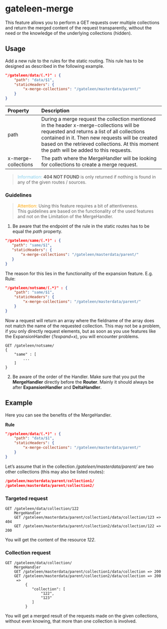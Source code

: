 # gateleen-merge
This feature allows you to perform a GET requests over multiple collections and return the merged content of the request transparently, without the need or the knowledge of the underlying collections (hidden). 

## Usage
Add a new rule to the rules for the static routing. This rule has to be designed as described in the following example. 
```json
"/gateleen/data/(.*)" : {
    "path": "data/$1",
    "staticHeaders": {
        "x-merge-collections": "/gateleen/masterdata/parent/"
    }
}
```
| Property          | Description                              | 
|:----------------- | :--------------------------------------- |
| path                | During a merge request the collection mentioned in the header x-merge-collections will be requested and returns a list of all collections contained in it. Then new requests will be created based on the retrieved collections. At this moment the path will be added to this requests. |
| x-merge-collections | The path where the MergeHandler will be looking for collections to create a merge request. | 

> <font color="skyblue">Information: </font>**404 NOT FOUND** is only returned if nothing is found in any of the given routes / sources.


 ### Guidelines 
 > <font color="orange">Attention: </font>Using this feature requires a bit of attentiveness.<br>This guidelines are based on the functionality of the used features and not on the Limitation of the MergeHandler.

1) Be aware that the endpoint of the rule in the static routes has to be equal the _path_ property. 

 ```json
"/gateleen/same/(.*)" : {
    "path": "same/$1",
    "staticHeaders": {
        "x-merge-collections": "/gateleen/masterdata/parent/"
    }
}
```

The reason for this lies in the functionality of the expansion feature. 
E.g. 
Rule: 
```json
"/gateleen/notsame/(.*)" : {
    "path": "same/$1",
    "staticHeaders": {
        "x-merge-collections": "/gateleen/masterdata/parent/"
    }
}
```

Now a request will return an array where the fieldname of the array does not match the name of the requested collection. This may not be a problem, if you only directly request elements, but as soon as you use features like the ExpansionHandler (_?expand=x_), you will encounter problems.
```code
GET /gateleen/notsame/
{
    "same" : [
        ...
    ]
}
``` 

2) Be aware of the order of the Handler. Make sure that you put the **MergeHandler** directly before the **Router**. Mainly it should always be after **ExpansionHandler** and **DeltaHandler**.  

## Example
Here you can see the benefits of the MergeHandler.
 
**Rule**
```json
"/gateleen/data/(.*)" : {
    "path": "data/$1",
    "staticHeaders": {
        "x-merge-collections": "/gateleen/masterdata/parent/"
    }
}
```

Let’s assume that in the collection _/gateleen/masterdata/parent/_ are two other collections (this may also be listed routes):
```json
/gateleen/masterdata/parent/collection1/
/gateleen/masterdata/parent/collection2/
```

### Targeted request
```code
GET /gateleen/data/collection/122
	MergeHandler
	GET /gateleen/masterdata/parent/collection1/data/collection/123 => 404
	GET /gateleen/masterdata/parent/collection2/data/collection/122 => 200
```

You will get the content of the resource _122_.
 
### Collection request
```code
GET /gateleen/data/collection/
 	MergeHandler
 	GET /gateleen/masterdata/parent/collection1/data/collection => 200
 	GET /gateleen/masterdata/parent/collection2/data/collection => 200
     =>
         { 
         	"collection": [ 
         		"122", 
         		"123" 
         	] 
         }
```         
 You will get a merged result of the requests made on the given collections, without even knowing, that more than  one collection is involved.
 